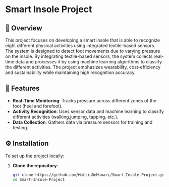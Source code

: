 # Smart Insole Project

## 📌 Overview

This project focuses on developing a smart insole that is able to recognize eight different physical activities using integrated textile-based sensors. The system is designed to detect foot movements due to varying pressure on the insole. By integrating textile-based sensors, the system collects real-time data and processes it by using machine learning algorithms to classify the different activities. The project emphasizes wearability, cost-efficiency and sustainability while maintaining high recognition accuracy. 

## 🚀 Features

- **Real-Time Monitoring**: Tracks pressure across different zones of the foot (heel and forefoot).
- **Activity Recognition**: Uses sensor data and machine learning to classify different activities (walking,jumping, tapping, etc.).
- **Data Collection**: Gathers data via pressure sensors for training and testing.





## ⚙️ Installation

To set up the project locally:

1. **Clone the repository**:
   ```bash
   git clone https://github.com/MattiaDeMunari/Smart-Insole-Project.git
   cd Smart-Insole-Project

